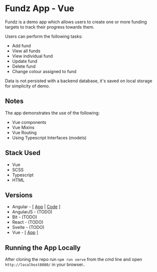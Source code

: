 # Fundz App - Vue

Fundz is a demo app which allows users to create one or more funding targets to track their progress towards them.

Users can perform the following tasks:

- Add fund
- View all funds
- View individual fund
- Update fund
- Delete fund
- Change colour assigned to fund

Data is not persisted with a backend database, it's saved on local storage for simplicity of demo.

## Notes

The app demonstrates the use of the following:

- Vue components
- Vue Mixins
- Vue Routing
- Using Typescript Interfaces (models)

## Stack Used

- Vue
- SCSS
- Typescript
- HTML

## Versions

- Angular - [ [App](http://www.scottturner.co.uk/examples/fundz/fundz-angular) | [Code](https://github.com/turner1979/fundz-angular) ]
- AngularJS - (TODO)
- Bit - (TODO)
- React - (TODO)
- Svelte - (TODO)
- Vue - [ [App](http://www.scottturner.co.uk/examples/fundz/fundz-vue) ]

## Running the App Locally

After cloning the repo run `npm run serve` from the cmd line and open `http://localhost8080/` in your browser..
